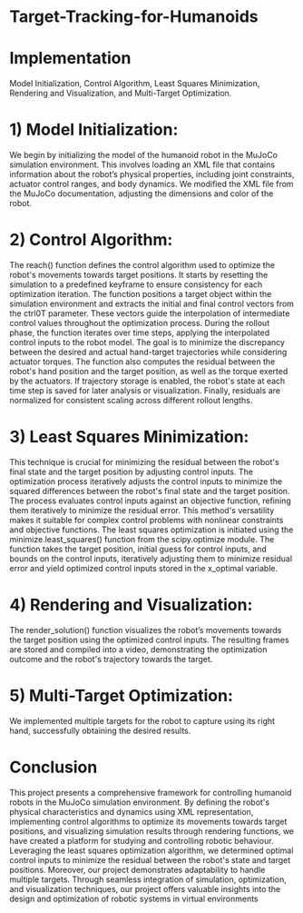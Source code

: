 # Target-Tracking-for-Humanoids

# Implementation
Model Initialization, Control Algorithm, Least Squares Minimization, Rendering and Visualization, and Multi-Target Optimization.

# 1) Model Initialization:
We begin by initializing the model of the humanoid robot in the MuJoCo simulation environment. This involves loading an XML file that contains information about the robot’s physical properties, including joint constraints, actuator control ranges, and body dynamics. We modified the XML file from the MuJoCo documentation, adjusting the dimensions and color of the robot.

# 2) Control Algorithm: 
The reach() function defines the control algorithm used to optimize the robot's movements towards target positions. It starts by resetting the simulation to a predefined keyframe to ensure consistency for each optimization iteration. The function positions a target object within the simulation environment and extracts the initial and final control vectors from the ctrl0T parameter. These vectors guide the interpolation of intermediate control values throughout the optimization process. During the rollout phase, the function iterates over time steps, applying the interpolated control inputs to the robot model. The goal is to minimize the discrepancy between the desired and actual hand-target trajectories while considering actuator torques. The function also computes the residual between the robot's hand position and the target position, as well as the torque exerted by the actuators. If trajectory storage is enabled, the robot's state at each time step is saved for later analysis or visualization. Finally, residuals are normalized for consistent scaling across different rollout lengths.

# 3) Least Squares Minimization:
This technique is crucial for minimizing the residual between the robot's final state and the target position by adjusting control inputs. The optimization process iteratively adjusts the control inputs to minimize the squared differences between the robot's final state and the target position. The process evaluates control inputs against an objective function, refining them iteratively to minimize the residual error. This method's versatility makes it suitable for complex control problems with nonlinear constraints and objective functions. The least squares optimization is initiated using the minimize.least_squares() function from the scipy.optimize module. The function takes the target position, initial guess for control inputs, and bounds on the control inputs, iteratively adjusting them to minimize residual error and yield optimized control inputs stored in the x_optimal variable.

# 4) Rendering and Visualization: 
The render_solution() function visualizes the robot’s movements towards the target position using the optimized control inputs. The resulting frames are stored and compiled into a video, demonstrating the optimization outcome and the robot's trajectory towards the target.

# 5) Multi-Target Optimization: 
We implemented multiple targets for the robot to capture using its right hand, successfully obtaining the desired results.



# Conclusion
This project presents a comprehensive framework for controlling 
humanoid robots in the MuJoCo simulation environment. By defining the robot's physical 
characteristics and dynamics using XML representation, implementing control algorithms to 
optimize its movements towards target positions, and visualizing simulation results through 
rendering functions, we have created a platform for studying and controlling robotic behaviour. 
Leveraging the least squares optimization algorithm, we determined optimal control inputs to 
minimize the residual between the robot's state and target positions. Moreover, our project 
demonstrates adaptability to handle multiple targets. Through seamless integration of 
simulation, optimization, and visualization techniques, our project offers valuable insights into 
the design and optimization of robotic systems in virtual environments
